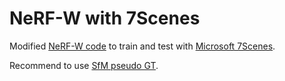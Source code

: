 # NeRF-W with 7Scenes

Modified [NeRF-W code](https://github.com/kwea123/nerf_pl) to train and test with [Microsoft 7Scenes](https://www.microsoft.com/en-us/research/project/rgb-d-dataset-7-scenes/).

Recommend to use [SfM pseudo GT](https://github.com/tsattler/visloc_pseudo_gt_limitations).